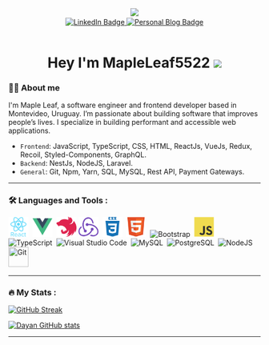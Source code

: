 <div id="header" align="center">
  <img src="https://media.giphy.com/media/jdPMeyv9rn0hZHh8n9/giphy.gif" width="400"/>
  
  <div id="badges">
    <a href="https://www.linkedin.com/in/drbarzaga/">
      <img src="https://img.shields.io/badge/LinkedIn-blue?style=for-the-badge&logo=linkedin&logoColor=white" alt="LinkedIn Badge"/>
    </a>
    <a href="https://dayanperez.hashnode.dev/">
      <img src="https://img.shields.io/badge/Personal Blog-orange?style=for-the-badge&logo=javascript&logoColor=white" alt="Personal Blog Badge"/>
    </a>
  </div>
  <img src="https://komarev.com/ghpvc/?username=drbarzaga&style=for-the-badge&color=blue" alt=""/>
  
  <h1>
  Hey I'm MapleLeaf5522
  <img src="https://media.giphy.com/media/hvRJCLFzcasrR4ia7z/giphy.gif" width="30px"/>
</h1>
</div>

### :man_technologist: About me

I'm Maple Leaf, a software engineer and frontend developer based in Montevideo, Uruguay. I’m passionate about building software that improves people’s lives. I specialize in building performant and accessible web applications.

- `Frontend`: JavaScript, TypeScript, CSS, HTML, ReactJs, VueJs, Redux, Recoil, Styled-Components, GraphQL.
- `Backend`: NestJs, NodeJS, Laravel.
- `General`: Git, Npm, Yarn, SQL, MySQL, Rest API, Payment Gateways.

---

### :hammer_and_wrench: Languages and Tools :
<div>  
  <img src="https://github.com/devicons/devicon/blob/master/icons/react/react-original-wordmark.svg" title="React" alt="React" width="40" height="40"/>&nbsp; 
  <img src="https://github.com/devicons/devicon/blob/master/icons/vuejs/vuejs-original.svg" title="VueJs" alt="VueJs" width="40" height="40"/>&nbsp;       <img src="https://github.com/devicons/devicon/blob/v2.15.1/icons/nestjs/nestjs-plain.svg" title="NestJs" **alt="NestJs" width="40" height="40"/>   
  <img src="https://github.com/devicons/devicon/blob/master/icons/redux/redux-original.svg" title="Redux" alt="Redux " width="40" height="40"/>&nbsp;
  <img src="https://github.com/devicons/devicon/blob/master/icons/css3/css3-plain-wordmark.svg"  title="CSS3" alt="CSS" width="40" height="40"/>&nbsp;
  <img src="https://github.com/devicons/devicon/blob/master/icons/html5/html5-original.svg" title="HTML5" alt="HTML" width="40" height="40"/>&nbsp;
  <img src="https://cdn.jsdelivr.net/gh/devicons/devicon/icons/bootstrap/bootstrap-original.svg" title="Bootstrap" alt="Bootstrap" width="40" height="40"/>&nbsp;
  <img src="https://github.com/devicons/devicon/blob/master/icons/javascript/javascript-original.svg" title="JavaScript" alt="JavaScript" width="40" height="40"/>&nbsp;
  <img src="https://cdn.jsdelivr.net/gh/devicons/devicon/icons/typescript/typescript-original.svg" title="TypeScript" alt="TypeScript" width="40"/>&nbsp;
  <img src="https://cdn.jsdelivr.net/gh/devicons/devicon/icons/vscode/vscode-original.svg" title="Visual Studio Code" alt="Visual Studio Code" width="40"/>&nbsp;
  <img src="https://cdn.jsdelivr.net/gh/devicons/devicon/icons/mysql/mysql-original.svg" title="MySQL"  alt="MySQL" width="40" height="40"/>&nbsp;
  <img src="https://cdn.jsdelivr.net/gh/devicons/devicon/icons/postgresql/postgresql-original.svg" title="PostgreSQL" alt="PostgreSQL" height="40" />&nbsp;         
  <img src="https://cdn.jsdelivr.net/gh/devicons/devicon/icons/nodejs/nodejs-original.svg" title="NodeJS" alt="NodeJS" width="40" height="40"/>&nbsp;  
  <img src="https://cdn.jsdelivr.net/gh/devicons/devicon/icons/git/git-original.svg" title="Git" **alt="Git" width="40" height="40"/>
</div>

---

### :fire: My Stats :
[![GitHub Streak](https://streak-stats.demolab.com?user=drbarzaga&theme=vue-dark)](https://git.io/streak-stats)

[![Dayan GitHub stats](https://github-readme-stats.vercel.app/api?username=drbarzaga)](https://github.com/drbarzaga/github-readme-stats)

---
